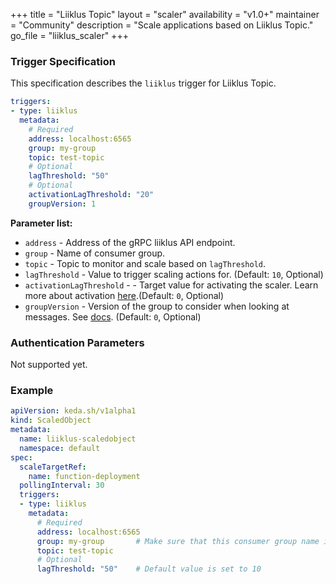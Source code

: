 +++
title = "Liiklus Topic"
layout = "scaler"
availability = "v1.0+"
maintainer = "Community"
description = "Scale applications based on Liiklus Topic."
go_file = "liiklus_scaler"
+++

### Trigger Specification

This specification describes the `liiklus` trigger for Liiklus Topic.

```yaml
triggers:
- type: liiklus
  metadata:
    # Required
    address: localhost:6565
    group: my-group
    topic: test-topic
    # Optional
    lagThreshold: "50"
    # Optional
    activationLagThreshold: "20"
    groupVersion: 1
```

**Parameter list:**

- `address` - Address of the gRPC liiklus API endpoint.
- `group` - Name of consumer group.
- `topic` - Topic to monitor and scale based on `lagThreshold`.
- `lagThreshold` - Value to trigger scaling actions for. (Default: `10`, Optional)
- `activationLagThreshold` -  - Target value for activating the scaler. Learn more about activation [here](./../concepts/scaling-deployments.md#activating-and-scaling-thresholds).(Default: `0`, Optional)
- `groupVersion` - Version of the group to consider when looking at messages. See [docs](https://github.com/bsideup/liiklus/blob/22efb7049ebcdd0dcf6f7f5735cdb5af1ae014de/app/src/test/java/com/github/bsideup/liiklus/GroupVersionTest.java). (Default: `0`, Optional)

### Authentication Parameters

Not supported yet.

### Example

```yaml
apiVersion: keda.sh/v1alpha1
kind: ScaledObject
metadata:
  name: liiklus-scaledobject
  namespace: default
spec:
  scaleTargetRef:
    name: function-deployment
  pollingInterval: 30
  triggers:
  - type: liiklus
    metadata:
      # Required
      address: localhost:6565
      group: my-group       # Make sure that this consumer group name is the same one as the one that is consuming topics
      topic: test-topic
      # Optional
      lagThreshold: "50"    # Default value is set to 10
```
